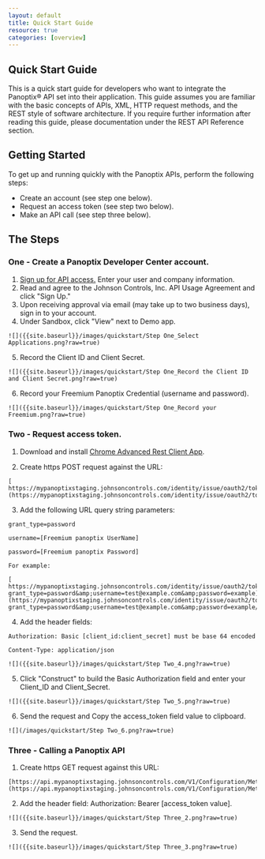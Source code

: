 ```yaml
---
layout: default 
title: Quick Start Guide 
resource: true 
categories: [overview] 
--- 
```


## Quick Start Guide

This is a quick start guide for developers who want to integrate the Panoptix® API set into their application. This guide assumes you are familiar with the basic concepts of APIs, XML, HTTP request methods, and the REST style of software architecture. If you require further information after reading this guide, please documentation under the REST API Reference section.

## Getting Started

To get up and running quickly with the Panoptix APIs, perform the following steps:

  * Create an account (see step one below).
  * Request an access token (see step two below).
  * Make an API call (see step three below).

## The Steps

### One - Create a Panoptix Developer Center account.

  1. [Sign up for API access.](https://developer.panoptix.com/signup) Enter your user and company information.
  2. Read and agree to the Johnson Controls, Inc. API Usage Agreement and click "Sign Up."
  3. Upon receiving approval via email (may take up to two business days), sign in to your account.
  4. Under Sandbox, click "View" next to Demo app.

	![]({{site.baseurl}}/images/quickstart/Step One_Select Applications.png?raw=true)

  5. Record the Client ID and Client Secret.

	![]({{site.baseurl}}/images/quickstart/Step One_Record the Client ID and Client Secret.png?raw=true)

  6. Record your Freemium Panoptix Credential (username and password).

	![]({{site.baseurl}}/images/quickstart/Step One_Record your Freemium.png?raw=true)

### Two - Request access token.

  1. Download and install [Chrome Advanced Rest Client App](https://chrome.google.com/webstore/detail/hgmloofddffdnphfgcellkdfbfbjeloo).

  2. Create https POST request against the URL:

	[ https://mypanoptixstaging.johnsoncontrols.com/identity/issue/oauth2/token](https://mypanoptixstaging.johnsoncontrols.com/identity/issue/oauth2/token)


  3. Add the following URL query string parameters:

	grant_type=password

	username=[Freemium panoptix UserName]

	password=[Freemium panoptix Password]

	For example:

	[ https://mypanoptixstaging.johnsoncontrols.com/identity/issue/oauth2/token?grant_type=password&amp;username=test@example.com&amp;password=example](https://mypanoptixstaging.johnsoncontrols.com/identity/issue/oauth2/token?grant_type=password&amp;username=test@example.com&amp;password=example/)

  4. Add the header fields:

	Authorization: Basic [client_id:client_secret] must be base 64 encoded

	Content-Type: application/json

	![]({{site.baseurl}}/images/quickstart/Step Two_4.png?raw=true)

  5. Click "Construct" to build the Basic Authorization field and enter your Client_ID and Client_Secret.

	![]({{site.baseurl}}/images/quickstart/Step Two_5.png?raw=true)

  6. Send the request and Copy the access_token field value to clipboard.

	![](/images/quickstart/Step Two_6.png?raw=true)

### Three - Calling a Panoptix API

  1. Create https GET request against this URL:

	[https://api.mypanoptixstaging.johnsoncontrols.com/V1/Configuration/Meters](https://api.mypanoptixstaging.johnsoncontrols.com/V1/Configuration/Meters)

  2. Add the header field: Authorization: Bearer [access_token value].

	![]({{site.baseurl}}/images/quickstart/Step Three_2.png?raw=true)

  3. Send the request.

	![]({{site.baseurl}}/images/quickstart/Step Three_3.png?raw=true)
